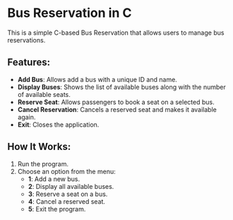 # Bus Reservation in C

This is a simple C-based Bus Reservation that allows users to manage bus reservations.

## Features:

- **Add Bus**: Allows add a bus with a unique ID and name.
- **Display Buses**: Shows the list of available buses along with the number of available seats.
- **Reserve Seat**: Allows passengers to book a seat on a selected bus.
- **Cancel Reservation**: Cancels a reserved seat and makes it available again.
- **Exit**: Closes the application.

## How It Works:

1. Run the program.
2. Choose an option from the menu:
   - **1**: Add a new bus.
   - **2**: Display all available buses.
   - **3**: Reserve a seat on a bus.
   - **4**: Cancel a reserved seat.
   - **5**: Exit the program.
